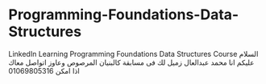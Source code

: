 # Programming-Foundations-Data-Structures
LinkedIn Learning Programming Foundations Data Structures Course
السلام عليكم انا محمد عبدالعال زميل لك فى مسابقة كالبنيان المرصوص وعاوز اتواصل معاك اذا امكن 01069805316
